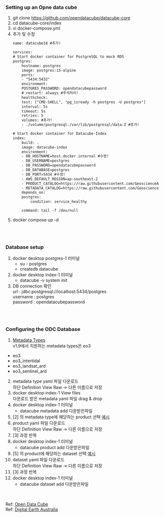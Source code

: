 ### Setting up an Opne data cube

1. git clone https://github.com/opendatacube/datacube-core
2. cd datacube-core/index
3. vi docker-compose.yml
4. 추가 및 수정
    ```xml
    name: datacube18 #추가!

    services:
    # Start docker container for PostgreSQL to mock RDS
    postgres:
        hostname: postgres
        image: postgres:15-alpine
        ports:
        - "5434:5432"
        environment:
        POSTGRES_PASSWORD: opendatacubepassword
        # restart: always #주석처리!
        healthcheck:
        test: ["CMD-SHELL", "pg_isready -h postgres -U postgres"]
        interval: 5s
        timeout: 5s
        retries: 5
        volumes: #추가!
        - ./volume/postgresql:/var/lib/postgresql/data:Z #추가!

    # Start docker container for Datacube-Index
    index:
        build: .
        image: datacube-index
        environment:
        - DB_HOSTNAME=host.docker.internal #수정!
        - DB_USERNAME=postgres
        - DB_PASSWORD=opendatacubepassword
        - DB_DATABASE=postgres
        - DB_PORT=5434 #수정!
        - AWS_DEFAULT_REGION=ap-southeast-2
        - PRODUCT_CATALOG=https://raw.githubusercontent.com/GeoscienceAustralia/dea-config/a4f39b485b33608a016032d9987251881fec4b6f/workspaces/sandbox-products.csv
        - METADATA_CATALOG=https://raw.githubusercontent.com/GeoscienceAustralia/dea-config/a4f39b485b33608a016032d9987251881fec4b6f/workspaces/sandbox-metadata.yaml
        depends_on:
        postgres:
            condition: service_healthy

        command: tail -f /dev/null
    ```
5. docker compose up -d

<br><br>
### Database setup
1. docker desktop postgres-1 터미널
   - su - postgres
   - createdb datacube
2. docker desktop index-1 터미널
   - datacube -v system init
3. DB connection 확인
   <br>url : jdbc:postgresql://localhost:5434/postgres
   <br>username : postgres
   <br>password : opendatacubepassword

<br><br>
### Configuring the ODC Database
1. [Metadata Types](https://explorer.dea.ga.gov.au/metadata-types)
   <br>v1.9에서 지원하는 metadata types은 eo3
-  eo3
-  eo3_intertidal
-  eo3_landsat_ard
-  eo3_sentinel_ard
2. metadata type yaml 파일 다운로드
   <br> 하단 Definition View Raw &rightarrow; 다른 이름으로 저장
3. docker desktop index-1 View files
   <br> 다운로드 받은 metadata yaml 파일 drag & drop
4. docker desktop index-1 터미널
   - datacube metadata add 다운받은파일
5. [2] 의 metadata type에 해당하는 product 선택 [예시](https://explorer.dea.ga.gov.au/products/ga_ls9c_ard_3)
6. product yaml 파일 다운로드
   <br> 하단 Definition View Raw &rightarrow; 다른 이름으로 저장
7. [3] 과정 반복
8. docker desktop index-1 터미널
   - datacube product add 다운받은파일
9. [5] 의 product에 해당하는 dataset 선택 [예시](https://explorer.dea.ga.gov.au/products/ga_ls9c_ard_3/datasets/bb3b9c93-0238-448f-83ee-a8df86207631)
10.  dataset yaml 파일 다운로드
   <br> 하단 Definition View Raw &rightarrow; 다른 이름으로 저장
11. [3] 과정 반복
12. docker desktop index-1 터미널
    - datacube dataset add 다운받은파일


<br><br>
Ref: [Open Data Cube](https://datacube-core.readthedocs.io/en/stable/installation/index.html)<br>
Ref: [Digital Earth Australia](https://explorer.dea.ga.gov.au/products)